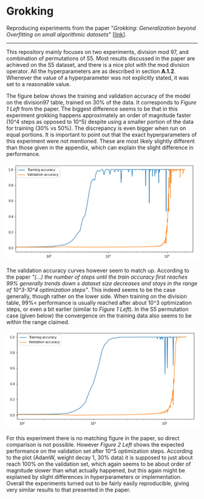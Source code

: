 # Grokking
Reproducing experiments from the paper "*Grokking: Generalization beyond Overfitting on small algorithmic datasets*" [[link](https://mathai-iclr.github.io/papers/papers/MATHAI_29_paper.pdf)].

---
This repository mainly focuses on two experiments, division mod 97, and combination of permutations of S5. Most results discussed in the paper are achieved on the S5 dataset, and there is a nice plot with the mod division operator. All the hyperparameters are as described in section **A.1.2**. Whenever the value of a hyperparameter was not explicitly stated, it was set to a reasonable value.  

The figure below shows the training and validation accuracy of the model on the division97 table, trained on 30% of the data. It corresponds to *Figure 1 Left* from the paper. The biggest difference seems to be that in this experiment grokking happens approximately an order of magnitude faster (10^4 steps as opposed to 10^5) despite using a smaller portion of the data for training (30% vs 50%). The discrepancy is even bigger when run on equal portions. It is important to point out that the exact hyperparameters of this experiment were not mentioned. These are most likely slightly different than those given in the appendix, which can explain the slight difference in performance.

![text](pics/divide97.png)  


The validation accuracy curves however seem to match up. According to the paper *"(...) the number of steps until the train accuracy first reaches 99% generally trends down s dataset size decreases and stays in the range of 10^3-10^4 optimization steps"*. This indeed seems to be the case generally, though rather on the lower side. When training on the division table, 99%< performance is usually reached after about 10^3 optimization steps, or even a bit earlier (similar to *Figure 1 Left*). In the S5 permutation case (given below) the convergence on the training data also seems to be within the range claimed.

![text](pics/s5.png)  

For this experiment there is no matching figure in the paper, so direct comparison is not possible. However *Figure 2 Left* shows the expected performance on the validation set after 10^5 optimization steps. According to the plot (AdamW, weight decay 1, 30% data) it is supposed to just about reach 100% on the validation set, which again seems to be about order of magnitude slower than what actually happened, but this again might be explained by slight differences in hyperparameters or implementation.  
Overall the experiments turned out to be fairly easily reproducible, giving very similar results to that presented in the paper.

